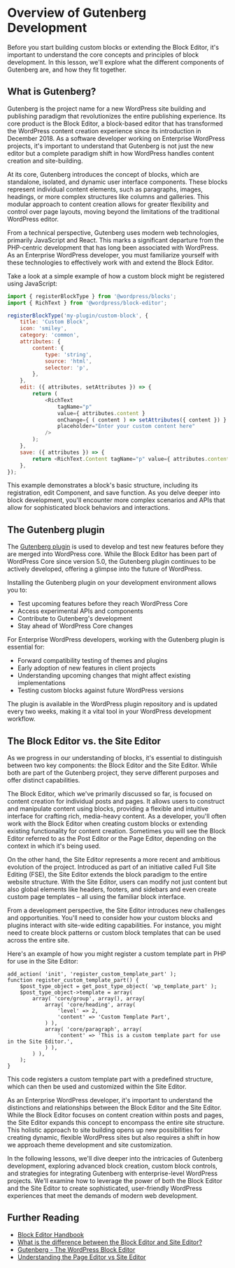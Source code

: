 # Overview of Gutenberg Development

Before you start building custom blocks or extending the Block Editor, it's important to understand the core concepts and principles of block development. In this lesson, we'll explore what the different components of Gutenberg are, and how they fit together. 

## What is Gutenberg?

Gutenberg is the project name for a new WordPress site building and publishing paradigm that revolutionizes the entire publishing experience. Its core product is the Block Editor, a block-based editor that has transformed the WordPress content creation experience since its introduction in December 2018\. As a software developer working on Enterprise WordPress projects, it's important to understand that Gutenberg is not just the new editor but a complete paradigm shift in how WordPress handles content creation and site-building.

At its core, Gutenberg introduces the concept of blocks, which are standalone, isolated, and dynamic user interface components. These blocks represent individual content elements, such as paragraphs, images, headings, or more complex structures like columns and galleries. This modular approach to content creation allows for greater flexibility and control over page layouts, moving beyond the limitations of the traditional WordPress editor.

From a technical perspective, Gutenberg uses modern web technologies, primarily JavaScript and React. This marks a significant departure from the PHP-centric development that has long been associated with WordPress. As an Enterprise WordPress developer, you must familiarize yourself with these technologies to effectively work with and extend the Block Editor.

Take a look at a simple example of how a custom block might be registered using JavaScript:

```javascript
import { registerBlockType } from '@wordpress/blocks';
import { RichText } from '@wordpress/block-editor';

registerBlockType('my-plugin/custom-block', {
    title: 'Custom Block',
    icon: 'smiley',
    category: 'common',
    attributes: {
        content: {
            type: 'string',
            source: 'html',
            selector: 'p',
        },
    },
    edit: ({ attributes, setAttributes }) => {
        return (
            <RichText
                tagName="p"
                value={ attributes.content }
                onChange={ ( content ) => setAttributes({ content }) }
                placeholder="Enter your custom content here"
            />
        );
    },
    save: ({ attributes }) => {
        return <RichText.Content tagName="p" value={ attributes.content } />;
    },
});
```

This example demonstrates a block's basic structure, including its registration, edit Component, and save function. As you delve deeper into block development, you'll encounter more complex scenarios and APIs that allow for sophisticated block behaviors and interactions.

## The Gutenberg plugin

The [Gutenberg plugin](https://wordpress.org/plugins/gutenberg/) is used to develop and test new features before they are merged into WordPress core. While the Block Editor has been part of WordPress Core since version 5.0, the Gutenberg plugin continues to be actively developed, offering a glimpse into the future of WordPress.

Installing the Gutenberg plugin on your development environment allows you to:

- Test upcoming features before they reach WordPress Core
- Access experimental APIs and components
- Contribute to Gutenberg's development
- Stay ahead of WordPress Core changes

For Enterprise WordPress developers, working with the Gutenberg plugin is essential for:

- Forward compatibility testing of themes and plugins
- Early adoption of new features in client projects
- Understanding upcoming changes that might affect existing implementations
- Testing custom blocks against future WordPress versions

The plugin is available in the WordPress plugin repository and is updated every two weeks, making it a vital tool in your WordPress development workflow.

## The Block Editor vs. the Site Editor

As we progress in our understanding of blocks, it's essential to distinguish between two key components: the Block Editor and the Site Editor. While both are part of the Gutenberg project, they serve different purposes and offer distinct capabilities.

The Block Editor, which we've primarily discussed so far, is focused on content creation for individual posts and pages. It allows users to construct and manipulate content using blocks, providing a flexible and intuitive interface for crafting rich, media-heavy content. As a developer, you'll often work with the Block Editor when creating custom blocks or extending existing functionality for content creation. Sometimes you will see the Block Editor referred to as the Post Editor or the Page Editor, depending on the context in which it's being used.

On the other hand, the Site Editor represents a more recent and ambitious evolution of the project. Introduced as part of an initiative called Full Site Editing (FSE), the Site Editor extends the block paradigm to the entire website structure. With the Site Editor, users can modify not just content but also global elements like headers, footers, and sidebars and even create custom page templates – all using the familiar block interface.

From a development perspective, the Site Editor introduces new challenges and opportunities. You'll need to consider how your custom blocks and plugins interact with site-wide editing capabilities. For instance, you might need to create block patterns or custom block templates that can be used across the entire site.

Here's an example of how you might register a custom template part in PHP for use in the Site Editor:

```
add_action( 'init', 'register_custom_template_part' );
function register_custom_template_part() {
    $post_type_object = get_post_type_object( 'wp_template_part' );
    $post_type_object->template = array(
        array( 'core/group', array(), array(
            array( 'core/heading', array(
                'level' => 2,
                'content' => 'Custom Template Part',
            ) ),
            array( 'core/paragraph', array(
                'content' => 'This is a custom template part for use in the Site Editor.',
            ) ),
        ) ),
    );
}
```

This code registers a custom template part with a predefined structure, which can then be used and customized within the Site Editor.

As an Enterprise WordPress developer, it's important to understand the distinctions and relationships between the Block Editor and the Site Editor. While the Block Editor focuses on content creation within posts and pages, the Site Editor expands this concept to encompass the entire site structure. This holistic approach to site building opens up new possibilities for creating dynamic, flexible WordPress sites but also requires a shift in how we approach theme development and site customization.

In the following lessons, we'll dive deeper into the intricacies of Gutenberg development, exploring advanced block creation, custom block controls, and strategies for integrating Gutenberg with enterprise-level WordPress projects. We'll examine how to leverage the power of both the Block Editor and the Site Editor to create sophisticated, user-friendly WordPress experiences that meet the demands of modern web development.

## Further Reading

- [Block Editor Handbook](https://developer.wordpress.org/block-editor/)
- [What is the difference between the Block Editor and Site Editor?](https://learn.wordpress.org/lesson/what-is-the-difference-between-the-block-editor-and-site-editor/)
- [Gutenberg \- The WordPress Block Editor](https://wordpress.org/gutenberg/)
- [Understanding the Page Editor vs Site Editor](https://learn.wordpress.org/tutorial/understanding-the-page-editor-vs-site-editor/)
